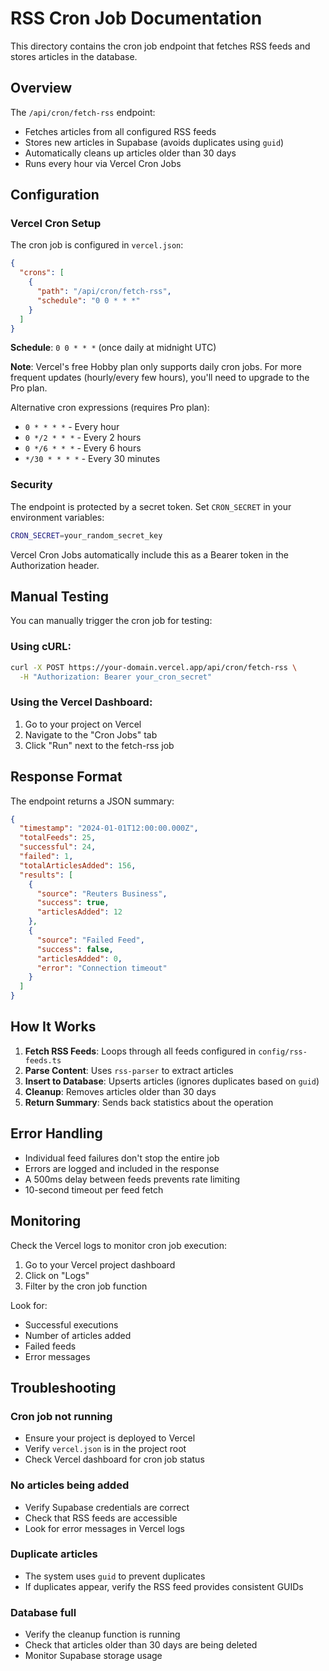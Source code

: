 # RSS Cron Job Documentation

This directory contains the cron job endpoint that fetches RSS feeds and stores articles in the database.

## Overview

The `/api/cron/fetch-rss` endpoint:
- Fetches articles from all configured RSS feeds
- Stores new articles in Supabase (avoids duplicates using `guid`)
- Automatically cleans up articles older than 30 days
- Runs every hour via Vercel Cron Jobs

## Configuration

### Vercel Cron Setup

The cron job is configured in `vercel.json`:
```json
{
  "crons": [
    {
      "path": "/api/cron/fetch-rss",
      "schedule": "0 0 * * *"
    }
  ]
}
```

**Schedule**: `0 0 * * *` (once daily at midnight UTC)

**Note**: Vercel's free Hobby plan only supports daily cron jobs. For more frequent updates (hourly/every few hours), you'll need to upgrade to the Pro plan.

Alternative cron expressions (requires Pro plan):
- `0 * * * *` - Every hour
- `0 */2 * * *` - Every 2 hours
- `0 */6 * * *` - Every 6 hours
- `*/30 * * * *` - Every 30 minutes

### Security

The endpoint is protected by a secret token. Set `CRON_SECRET` in your environment variables:

```bash
CRON_SECRET=your_random_secret_key
```

Vercel Cron Jobs automatically include this as a Bearer token in the Authorization header.

## Manual Testing

You can manually trigger the cron job for testing:

### Using cURL:
```bash
curl -X POST https://your-domain.vercel.app/api/cron/fetch-rss \
  -H "Authorization: Bearer your_cron_secret"
```

### Using the Vercel Dashboard:
1. Go to your project on Vercel
2. Navigate to the "Cron Jobs" tab
3. Click "Run" next to the fetch-rss job

## Response Format

The endpoint returns a JSON summary:

```json
{
  "timestamp": "2024-01-01T12:00:00.000Z",
  "totalFeeds": 25,
  "successful": 24,
  "failed": 1,
  "totalArticlesAdded": 156,
  "results": [
    {
      "source": "Reuters Business",
      "success": true,
      "articlesAdded": 12
    },
    {
      "source": "Failed Feed",
      "success": false,
      "articlesAdded": 0,
      "error": "Connection timeout"
    }
  ]
}
```

## How It Works

1. **Fetch RSS Feeds**: Loops through all feeds configured in `config/rss-feeds.ts`
2. **Parse Content**: Uses `rss-parser` to extract articles
3. **Insert to Database**: Upserts articles (ignores duplicates based on `guid`)
4. **Cleanup**: Removes articles older than 30 days
5. **Return Summary**: Sends back statistics about the operation

## Error Handling

- Individual feed failures don't stop the entire job
- Errors are logged and included in the response
- A 500ms delay between feeds prevents rate limiting
- 10-second timeout per feed fetch

## Monitoring

Check the Vercel logs to monitor cron job execution:
1. Go to your Vercel project dashboard
2. Click on "Logs"
3. Filter by the cron job function

Look for:
- Successful executions
- Number of articles added
- Failed feeds
- Error messages

## Troubleshooting

### Cron job not running
- Ensure your project is deployed to Vercel
- Verify `vercel.json` is in the project root
- Check Vercel dashboard for cron job status

### No articles being added
- Verify Supabase credentials are correct
- Check that RSS feeds are accessible
- Look for error messages in Vercel logs

### Duplicate articles
- The system uses `guid` to prevent duplicates
- If duplicates appear, verify the RSS feed provides consistent GUIDs

### Database full
- Verify the cleanup function is running
- Check that articles older than 30 days are being deleted
- Monitor Supabase storage usage
